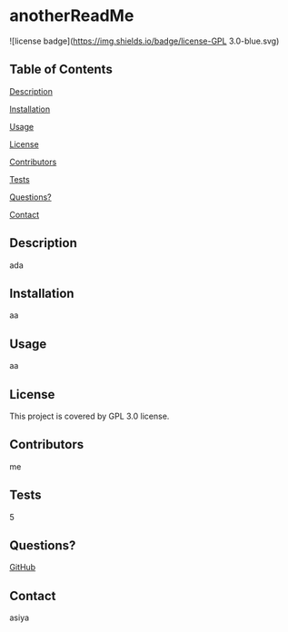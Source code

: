# anotherReadMe
![license badge](https://img.shields.io/badge/license-GPL 3.0-blue.svg)

## Table of Contents
[Description](#description) 

[Installation](#installation) 

[Usage](#usage) 

[License](#license) 

[Contributors](#contributing) 

[Tests](#tests) 

[Questions?](#questions) 

[Contact](#contact) 


## Description
ada

## Installation
aa

## Usage
aa

## License
This project is covered by GPL 3.0 license.

## Contributors
me

## Tests
5

## Questions?
[GitHub](https://github.com/AsiyahAA)

## Contact
asiya